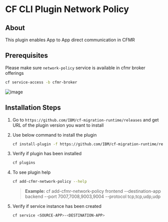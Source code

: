# CF CLI Plugin Network Policy

## About

This plugin enables App to App direct communication in CFMR

## Prerequisites

Please make sure `network-policy` service is available in cfmr broker offerings

```bash
cf service-access -b cfmr-broker
```

![image](https://user-images.githubusercontent.com/84785003/130772976-1b0246a0-44fd-4f17-afdb-1fff84f1cab5.png)

## Installation Steps

1. Go to `https://github.com/IBM/cf-migration-runtime/releases` and get URL of the plugin version you want to install

2. Use below command to install the plugin

    ```bash
    cf install-plugin -f https://github.com/IBM/cf-migration-runtime/releases/download/v1.0.0/cfmr-cf-cli-plugin-network-policy-linux-amd64
    ```

3. Verify if plugin has been installed

    ```bash
    cf plugins
    ```

4. To see plugin help

    ```bash
    cf add-cfmr-network-policy --help
    ```

    > **Example:**
    cf add-cfmr-network-policy frontend --destination-app backend --port 7007,7008,9003,9004 --protocol tcp,tcp,udp,udp

5. Verify if service instance has been created

   ```bash  
   cf service <SOURCE-APP>-<DESTINATION-APP>
   ```
